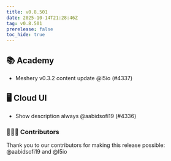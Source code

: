 ```yaml
---
title: v0.8.501
date: 2025-10-14T21:28:46Z
tag: v0.8.501
prerelease: false
toc_hide: true
---
```


## 📚 Academy

- Meshery v0.3.2 content update @l5io (#4337)

## 🖥 Cloud UI

- Show description always @aabidsofi19 (#4336)

### 👨🏽‍💻 Contributors

Thank you to our contributors for making this release possible:
@aabidsofi19 and @l5io

